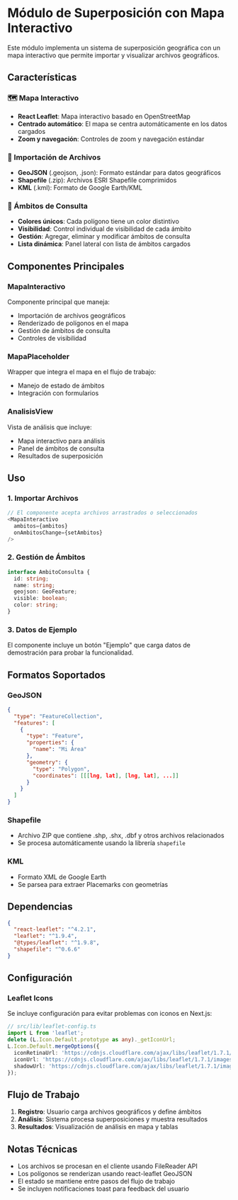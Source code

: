 # Módulo de Superposición con Mapa Interactivo

Este módulo implementa un sistema de superposición geográfica con un mapa interactivo que permite importar y visualizar archivos geográficos.

## Características

### 🗺️ Mapa Interactivo
- **React Leaflet**: Mapa interactivo basado en OpenStreetMap
- **Centrado automático**: El mapa se centra automáticamente en los datos cargados
- **Zoom y navegación**: Controles de zoom y navegación estándar

### 📁 Importación de Archivos
- **GeoJSON** (.geojson, .json): Formato estándar para datos geográficos
- **Shapefile** (.zip): Archivos ESRI Shapefile comprimidos
- **KML** (.kml): Formato de Google Earth/KML

### 🎨 Ámbitos de Consulta
- **Colores únicos**: Cada polígono tiene un color distintivo
- **Visibilidad**: Control individual de visibilidad de cada ámbito
- **Gestión**: Agregar, eliminar y modificar ámbitos de consulta
- **Lista dinámica**: Panel lateral con lista de ámbitos cargados

## Componentes Principales

### MapaInteractivo
Componente principal que maneja:
- Importación de archivos geográficos
- Renderizado de polígonos en el mapa
- Gestión de ámbitos de consulta
- Controles de visibilidad

### MapaPlaceholder
Wrapper que integra el mapa en el flujo de trabajo:
- Manejo de estado de ámbitos
- Integración con formularios

### AnalisisView
Vista de análisis que incluye:
- Mapa interactivo para análisis
- Panel de ámbitos de consulta
- Resultados de superposición

## Uso

### 1. Importar Archivos
```typescript
// El componente acepta archivos arrastrados o seleccionados
<MapaInteractivo 
  ambitos={ambitos}
  onAmbitosChange={setAmbitos}
/>
```

### 2. Gestión de Ámbitos
```typescript
interface AmbitoConsulta {
  id: string;
  name: string;
  geojson: GeoFeature;
  visible: boolean;
  color: string;
}
```

### 3. Datos de Ejemplo
El componente incluye un botón "Ejemplo" que carga datos de demostración para probar la funcionalidad.

## Formatos Soportados

### GeoJSON
```json
{
  "type": "FeatureCollection",
  "features": [
    {
      "type": "Feature",
      "properties": {
        "name": "Mi Área"
      },
      "geometry": {
        "type": "Polygon",
        "coordinates": [[[lng, lat], [lng, lat], ...]]
      }
    }
  ]
}
```

### Shapefile
- Archivo ZIP que contiene .shp, .shx, .dbf y otros archivos relacionados
- Se procesa automáticamente usando la librería `shapefile`

### KML
- Formato XML de Google Earth
- Se parsea para extraer Placemarks con geometrías

## Dependencias

```json
{
  "react-leaflet": "^4.2.1",
  "leaflet": "^1.9.4",
  "@types/leaflet": "^1.9.8",
  "shapefile": "^0.6.6"
}
```

## Configuración

### Leaflet Icons
Se incluye configuración para evitar problemas con iconos en Next.js:
```typescript
// src/lib/leaflet-config.ts
import L from 'leaflet';
delete (L.Icon.Default.prototype as any)._getIconUrl;
L.Icon.Default.mergeOptions({
  iconRetinaUrl: 'https://cdnjs.cloudflare.com/ajax/libs/leaflet/1.7.1/images/marker-icon-2x.png',
  iconUrl: 'https://cdnjs.cloudflare.com/ajax/libs/leaflet/1.7.1/images/marker-icon.png',
  shadowUrl: 'https://cdnjs.cloudflare.com/ajax/libs/leaflet/1.7.1/images/marker-shadow.png',
});
```

## Flujo de Trabajo

1. **Registro**: Usuario carga archivos geográficos y define ámbitos
2. **Análisis**: Sistema procesa superposiciones y muestra resultados
3. **Resultados**: Visualización de análisis en mapa y tablas

## Notas Técnicas

- Los archivos se procesan en el cliente usando FileReader API
- Los polígonos se renderizan usando react-leaflet GeoJSON
- El estado se mantiene entre pasos del flujo de trabajo
- Se incluyen notificaciones toast para feedback del usuario
